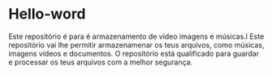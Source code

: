 # Hello-word
Este repositório é para é armazenamento de vídeo imagens e músicas.l
Este repositório vai lhe permitir armazenamenar os teus arquivos, como músicas, imagens vídeos e documentos. 
O repositório está qualificado para guardar e processar os teus arquivos com a melhor segurança.
